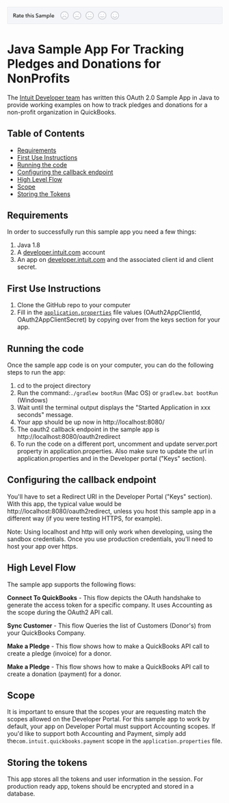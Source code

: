 [![Sample Banner](views/Sample.png)][ss1]

# Java Sample App For Tracking Pledges and Donations for NonProfits

The [Intuit Developer team](https://developer.intuit.com) has written this OAuth 2.0 Sample App in Java to provide working examples on how to track pledges and donations for a non-profit organization in QuickBooks.

## Table of Contents

* [Requirements](#requirements)
* [First Use Instructions](#first-use-instructions)
* [Running the code](#running-the-code)
* [Configuring the callback endpoint](#configuring-the-callback-endpoint)
* [High Level Flow](#high-level-flow)
* [Scope](#scope)
* [Storing the Tokens](#storing-the-tokens)


## Requirements

In order to successfully run this sample app you need a few things:

1. Java 1.8
2. A [developer.intuit.com](http://developer.intuit.com) account
3. An app on [developer.intuit.com](http://developer.intuit.com) and the associated client id and client secret.
 
## First Use Instructions

1. Clone the GitHub repo to your computer
2. Fill in the [`application.properties`](src/main/resources/application.properties) file values (OAuth2AppClientId, OAuth2AppClientSecret) by copying over from the keys section for your app.

## Running the code

Once the sample app code is on your computer, you can do the following steps to run the app:

1. cd to the project directory</li>
2. Run the command:`./gradlew bootRun` (Mac OS) or `gradlew.bat bootRun` (Windows)</li>
3. Wait until the terminal output displays the "Started Application in xxx seconds" message.
4. Your app should be up now in http://localhost:8080/ 
5. The oauth2 callback endpoint in the sample app is http://localhost:8080/oauth2redirect
6. To run the code on a different port, uncomment and update server.port property in application.properties. Also make sure to update the url in application.properties and in the Developer portal ("Keys" section).

## Configuring the callback endpoint
You'll have to set a Redirect URI in the Developer Portal ("Keys" section). With this app, the typical value would be http://localhost:8080/oauth2redirect, unless you host this sample app in a different way (if you were testing HTTPS, for example).

Note: Using localhost and http will only work when developing, using the sandbox credentials. Once you use production credentials, you'll need to host your app over https.

## High Level Flow

The sample app supports the following flows:

**Connect To QuickBooks** - This flow depicts the OAuth handshake to generate the access token for a specific company. It uses Accounting as the scope during the OAuth2 API call.

**Sync Customer** - This flow Queries the list of Customers (Donor's) from your QuickBooks Company.

**Make a Pledge** - This flow shows how to make a QuickBooks API call to create a pledge (invoice) for a donor.

**Make a Pledge** - This flow shows how to make a QuickBooks API call to create a donation (payment) for a donor.


## Scope

It is important to ensure that the scopes your are requesting match the scopes allowed on the Developer Portal.  For this sample app to work by default, your app on Developer Portal must support Accounting scopes.  If you'd like to support both Accounting and Payment, simply add the`com.intuit.quickbooks.payment` scope in the `application.properties` file.

## Storing the tokens
This app stores all the tokens and user information in the session. For production ready app, tokens should be encrypted and stored in a database.

[ss1]: https://help.developer.intuit.com/s/samplefeedback?cid=9010&repoName=DonationSync-QBO-Java
